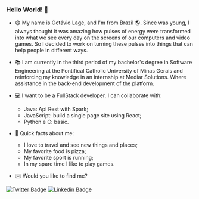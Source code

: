 ### Hello World! 👋

- 😄 My name is Octávio Lage, and I'm from Brazil 🌎. Since was young, I always thought it was amazing how pulses of energy were transformed into what we see every day on the screens of our computers and video games. So I decided to work on turning these pulses into things that can help people in different ways. 

- 📚 I am currently in the third period of my bachelor's degree in Software Engineering at the Pontifical Catholic University of Minas Gerais and reinforcing my knowledge in an internship at Mediar Solutions. Where assistance in the back-end development of the platform.

- 💻 I want to be a FullStack developer. I can collaborate with:
    - Java: Api Rest with Spark;
    - JavaScript: build a single page site using React;
    - Python e C: basic.

- 🎲 Quick facts about me: 
    - I love to travel and see new things and places;
    - My favorite food is pizza; 
    - My favorite sport is running;
    - In my spare time I like to play games. 

- ✉️ Would you like to find me?
           
[![Twitter Badge](https://img.shields.io/badge/-Twitter-1ca0f1?style=flat-square&labelColor=1ca0f1&logo=twitter&logoColor=white&link=https://twitter.com/lageoctavio)](https://twitter.com/lageoctavio)
[![Linkedin Badge](https://img.shields.io/badge/-LinkedIn-blue?style=flat-square&logo=Linkedin&logoColor=white&link=https://www.linkedin.com/in/octavio-lage)](https://www.linkedin.com/in/octavio-lage)
<!--
**octaviolage/octaviolage** is a ✨ _special_ ✨ repository because its `README.md` (this file) appears on your GitHub profile.

Here are some ideas to get you started:

- 🔭 I’m currently working on ...
- 🌱 I’m currently learning ...
- 👯 I’m looking to collaborate on ...
- 🤔 I’m looking for help with ...
- 💬 Ask me about ...
- 📫 How to reach me: ...
- 😄 Pronouns: ...
- ⚡ Fun fact: ...
-->
